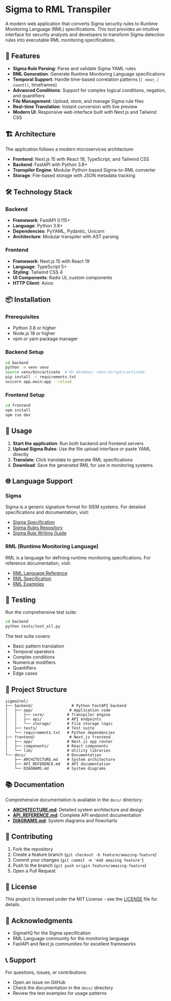 # Sigma to RML Transpiler

A modern web application that converts Sigma security rules to Runtime Monitoring Language (RML) specifications. This tool provides an intuitive interface for security analysts and developers to transform Sigma detection rules into executable RML monitoring specifications.

## 🚀 Features

- **Sigma Rule Parsing**: Parse and validate Sigma YAML rules
- **RML Generation**: Generate Runtime Monitoring Language specifications
- **Temporal Support**: Handle time-based correlation patterns (`| near`, `| count()`, timeframes)
- **Advanced Conditions**: Support for complex logical conditions, negation, and quantifiers
- **File Management**: Upload, store, and manage Sigma rule files
- **Real-time Translation**: Instant conversion with live preview
- **Modern UI**: Responsive web interface built with Next.js and Tailwind CSS

## 🏗️ Architecture

The application follows a modern microservices architecture:

- **Frontend**: Next.js 15 with React 19, TypeScript, and Tailwind CSS
- **Backend**: FastAPI with Python 3.8+
- **Transpiler Engine**: Modular Python-based Sigma-to-RML converter
- **Storage**: File-based storage with JSON metadata tracking

## 🛠️ Technology Stack

### Backend
- **Framework**: FastAPI 0.115+
- **Language**: Python 3.8+
- **Dependencies**: PyYAML, Pydantic, Uvicorn
- **Architecture**: Modular transpiler with AST parsing

### Frontend
- **Framework**: Next.js 15 with React 19
- **Language**: TypeScript 5+
- **Styling**: Tailwind CSS 4
- **UI Components**: Radix UI, custom components
- **HTTP Client**: Axios

## 📦 Installation

### Prerequisites
- Python 3.8 or higher
- Node.js 18 or higher
- npm or yarn package manager

### Backend Setup
```bash
cd backend
python -m venv venv
source venv/bin/activate  # On Windows: venv\Scripts\activate
pip install -r requirements.txt
uvicorn app.main:app --reload
```

### Frontend Setup
```bash
cd frontend
npm install
npm run dev
```

## 🚀 Usage

1. **Start the application**: Run both backend and frontend servers
2. **Upload Sigma Rules**: Use the file upload interface or paste YAML directly
3. **Translate**: Click translate to generate RML specifications
4. **Download**: Save the generated RML for use in monitoring systems

## 🌐 Language Support

### Sigma
Sigma is a generic signature format for SIEM systems. For detailed specifications and documentation, visit:
- [Sigma Specification](https://github.com/SigmaHQ/sigma/wiki)
- [Sigma Rules Repository](https://github.com/SigmaHQ/sigma)
- [Sigma Rule Writing Guide](https://github.com/SigmaHQ/sigma/wiki/Rule-Creation-Guide)

### RML (Runtime Monitoring Language)
RML is a language for defining runtime monitoring specifications. For reference documentation, visit:
- [RML Language Reference](https://rmlatdibris.github.io/)
- [RML Specification](https://rmlatdibris.github.io/rml.html)
- [RML Examples](https://rmlatdibris.github.io/examples.html)

## 🧪 Testing

Run the comprehensive test suite:

```bash
cd backend
python tests/test_all.py
```

The test suite covers:
- Basic pattern translation
- Temporal operators
- Complex conditions
- Numerical modifiers
- Quantifiers
- Edge cases

## 📁 Project Structure

```
sigma2rml/
├── backend/                 # Python FastAPI backend
│   ├── app/                # Application code
│   │   ├── core/          # Transpiler engine
│   │   ├── api/           # API endpoints
│   │   └── storage/       # File storage logic
│   ├── tests/             # Test suite
│   └── requirements.txt   # Python dependencies
├── frontend/               # Next.js frontend
│   ├── app/               # Next.js app router
│   ├── components/        # React components
│   └── lib/               # Utility libraries
└── docs/                  # Documentation
    ├── ARCHITECTURE.md    # System architecture
    ├── API_REFERENCE.md   # API documentation
    └── DIAGRAMS.md        # System diagrams
```

## 📚 Documentation

Comprehensive documentation is available in the `docs/` directory:

- **[ARCHITECTURE.md](docs/ARCHITECTURE.md)**: Detailed system architecture and design
- **[API_REFERENCE.md](docs/API_REFERENCE.md)**: Complete API endpoint documentation
- **[DIAGRAMS.md](docs/DIAGRAMS.md)**: System diagrams and flowcharts

## 🤝 Contributing

1. Fork the repository
2. Create a feature branch (`git checkout -b feature/amazing-feature`)
3. Commit your changes (`git commit -m 'Add amazing feature'`)
4. Push to the branch (`git push origin feature/amazing-feature`)
5. Open a Pull Request

## 📄 License

This project is licensed under the MIT License - see the [LICENSE](LICENSE) file for details.

## 🙏 Acknowledgments

- SigmaHQ for the Sigma specification
- RML Language community for the monitoring language
- FastAPI and Next.js communities for excellent frameworks

## 📞 Support

For questions, issues, or contributions:
- Open an issue on GitHub
- Check the documentation in the `docs/` directory
- Review the test examples for usage patterns
